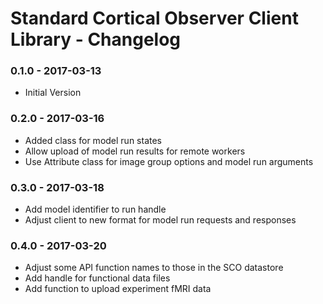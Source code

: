 # Standard Cortical Observer Client Library - Changelog

### 0.1.0 - 2017-03-13

* Initial Version

### 0.2.0 - 2017-03-16

* Added class for model run states
* Allow upload of model run results for remote workers
* Use Attribute class for image group options and model run arguments

### 0.3.0 - 2017-03-18

* Add model identifier to run handle
* Adjust client to new format for model run requests and responses

### 0.4.0 - 2017-03-20

* Adjust some API function names to those in the SCO datastore
* Add handle for functional data files
* Add function to upload experiment fMRI data

